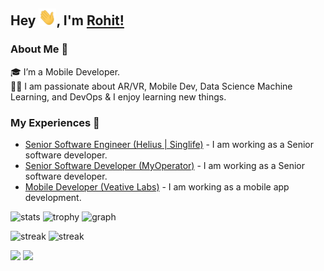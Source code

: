 ## Hey <img src="./images/Hi.gif" width="28px">, I'm [Rohit!](https://nnrohu.github.io)
<!--
### connect with me
<a href="https://www.linkedin.com/in/nnrohu/" target="_blank">
  <img align="left" width="24px" src="https://cdn.jsdelivr.net/npm/simple-icons@v3/icons/linkedin.svg"  />
</a>
<a href="https://twitter.com/nnrohu" target="_blank">
  <img align="left" width="26px" src="https://cdn.jsdelivr.net/npm/simple-icons@v3/icons/twitter.svg" />
</a>
<a href="mailto:nnrohu@gmail.com" target="_blank">
  <img align="left" width="26px" src="https://cdn.jsdelivr.net/npm/simple-icons@v3/icons/gmail.svg" />
</a>

<br />
-->
### About Me 🚀

🎓 I’m a Mobile Developer. </br>
👨‍💻  I am passionate about AR/VR, Mobile Dev, Data Science Machine Learning, and DevOps & I enjoy learning new things. </br>

### My Experiences 🙌

- [Senior Software Engineer (Helius | Singlife)]([https://helius.com](https://www.helius-tech.com/)/) - I am working as a Senior software developer.
- [Senior Software Developer (MyOperator)](https://myoperator.com/) - I am working as a Senior software developer.
- [Mobile Developer (Veative Labs)](https://www.veative.com/) - I am working as a mobile app development.

![stats](https://github-readme-stats.vercel.app/api?username=nnrohu&title_color=3498db&text_color=2ecc71&icon_color=3498db&bg_color=00000000&hide_border=true&show_icons=true&include_all_commits=true&count_private=true&disable_animations=false)
![trophy](https://github-profile-trophy.vercel.app/?username=nnrohu&no-bg=true&no-frame=true&column=4&theme=algolia)
![graph](https://github-readme-activity-graph.vercel.app/graph?username=nnrohu&bg_color=0000000&color=2980b9&line=2980b9&point=27ae60&area_color=2980b9&area=true&hide_border=true)

![streak](https://github-contributor-stats.vercel.app/api?username=nnrohu&title_color=3498db&text_color=2ecc71&icon_color=3498db&bg_color=00000000&hide_border=true&show_icons=true&include_all_commits=true&count_private=true&disable_animations=true)
![streak](https://streak-stats.demolab.com/?user=nnrohu&hide_border=true&background=00000000&border=2980b9&stroke=2980b9&ring=27ae60&fire=27ae60&currStreakNum=2980b9&sideNums=2980b9&currStreakLabel=2980b9&sideLabels=2980b9&dates=2980b9)

![](https://komarev.com/ghpvc/?username=nnrohu&style=flat-square&label=Views)
![](https://badges.pufler.dev/visits/char-al/nnrohu?color=black&logo=github&style=flat-square)

